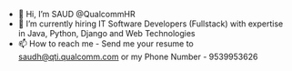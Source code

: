 - 👋 Hi, I’m SAUD @QualcommHR
- 🌱 I’m currently hiring IT Software Developers (Fullstack) with expertise in Java, Python, Django and Web Technologies
- 📫 How to reach me - Send me your resume to saudh@qti.qualcomm.com or my Phone Number - 9539953626
